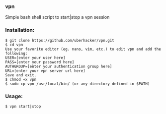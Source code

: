 ### vpn
Simple bash shell script to start|stop a vpn session

### Installation:
```
$ git clone https://github.com/uberhacker/vpn.git
$ cd vpn
Use your favorite editor (eg. nano, vim, etc.) to edit vpn and add the following:
USER=[enter your user here]
PASS=[enter your password here]
AUTHGROUP=[enter your authentication group here]
URL=[enter your vpn server url here]
Save and exit.
$ chmod +x vpn
$ sudo cp vpn /usr/local/bin/ (or any directory defined in $PATH)
```
### Usage:
```
$ vpn start|stop
```
